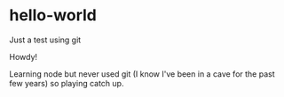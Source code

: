 # hello-world
Just a test using git

Howdy!

Learning node but never used git (I know I've been in a cave for the past few years) so playing catch up. 
